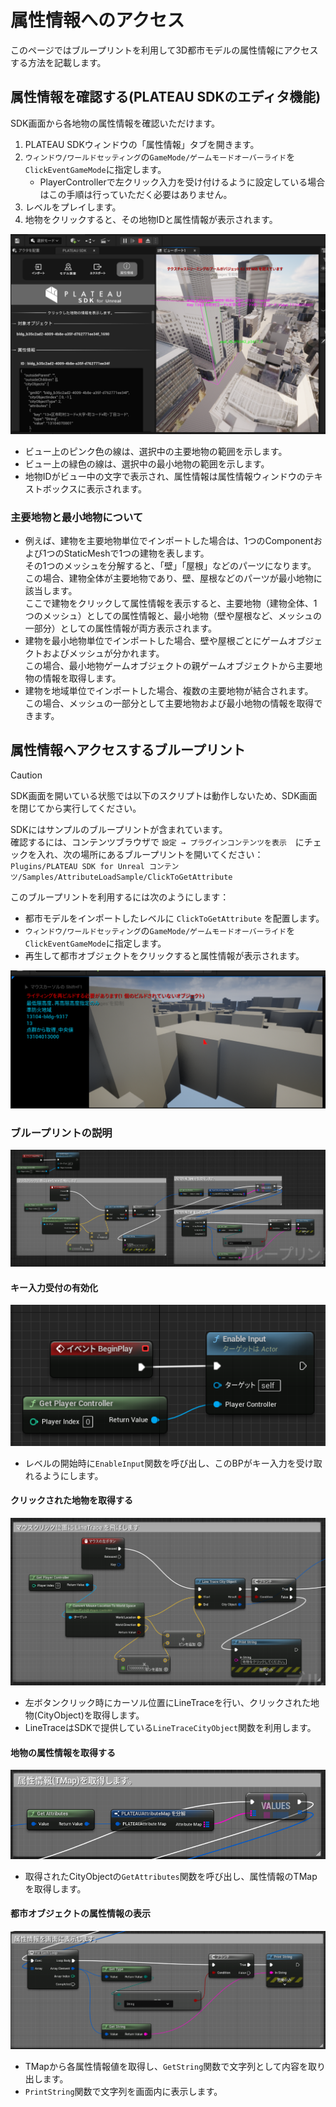 # 属性情報へのアクセス
このページではブループリントを利用して3D都市モデルの属性情報にアクセスする方法を記載します。

## 属性情報を確認する(PLATEAU SDKのエディタ機能)
SDK画面から各地物の属性情報を確認いただけます。

1. PLATEAU SDKウィンドウの「属性情報」タブを開きます。
2. `ウィンドウ/ワールドセッティング`の`GameMode/ゲームモードオーバーライド`を`ClickEventGameMode`に指定します。
    - PlayerControllerで左クリック入力を受け付けるように設定している場合はこの手順は行っていただく必要はありません。
3. レベルをプレイします。
4. 地物をクリックすると、その地物IDと属性情報が表示されます。

![](../resources/manual/accessCityObject/editor.png)

- ビュー上のピンク色の線は、選択中の主要地物の範囲を示します。
- ビュー上の緑色の線は、選択中の最小地物の範囲を示します。
- 地物IDがビュー中の文字で表示され、属性情報は属性情報ウィンドウのテキストボックスに表示されます。

### 主要地物と最小地物について
- 例えば、建物を主要地物単位でインポートした場合は、1つのComponentおよび1つのStaticMeshで1つの建物を表します。  
  その1つのメッシュを分解すると、「壁」「屋根」などのパーツになります。  
  この場合、建物全体が主要地物であり、壁、屋根などのパーツが最小地物に該当します。  
  ここで建物をクリックして属性情報を表示すると、主要地物（建物全体、1つのメッシュ）としての属性情報と、最小地物（壁や屋根など、メッシュの一部分）としての属性情報が両方表示されます。
- 建物を最小地物単位でインポートした場合、壁や屋根ごとにゲームオブジェクトおよびメッシュが分かれます。  
  この場合、最小地物ゲームオブジェクトの親ゲームオブジェクトから主要地物の情報を取得します。
- 建物を地域単位でインポートした場合、複数の主要地物が結合されます。  
  この場合、メッシュの一部分として主要地物および最小地物の情報を取得できます。

## 属性情報へアクセスするブループリント

> [!CAUTION]
> SDK画面を開いている状態では以下のスクリプトは動作しないため、SDK画面を閉じてから実行してください。

SDKにはサンプルのブループリントが含まれています。  
確認するには、コンテンツブラウザで `設定 → プラグインコンテンツを表示`　にチェックを入れ、次の場所にあるブループリントを開いてください：  
`Plugins/PLATEAU SDK for Unreal コンテンツ/Samples/AttributeLoadSample/ClickToGetAttribute`  
  
このブループリントを利用するには次のようにします：
- 都市モデルをインポートしたレベルに `ClickToGetAttribute` を配置します。  
- `ウィンドウ/ワールドセッティング`の`GameMode/ゲームモードオーバーライド`を`ClickEventGameMode`に指定します。
- 再生して都市オブジェクトをクリックすると属性情報が表示されます。

![](../resources/manual/accessCityObject/sample.png)

### ブループリントの説明

![](../resources/manual/accessCityObject/blueprint.png)

#### キー入力受付の有効化
![](../resources/manual/accessCityObject/blueprintSetup.png)

- レベルの開始時に`EnableInput`関数を呼び出し、このBPがキー入力を受け取れるようにします。


#### クリックされた地物を取得する

![](../resources/manual/accessCityObject/blueprintLineTrace.png)

- 左ボタンクリック時にカーソル位置にLineTraceを行い、クリックされた地物(CityObject)を取得します。
- LineTraceはSDKで提供している`LineTraceCityObject`関数を利用します。

#### 地物の属性情報を取得する

![](../resources/manual/accessCityObject/blueprintGetAttributes.png)

- 取得されたCityObjectの`GetAttributes`関数を呼び出し、属性情報のTMapを取得します。

#### 都市オブジェクトの属性情報の表示

![](../resources/manual/accessCityObject/blueprintPrintAttributes.png)

- TMapから各属性情報値を取得し、`GetString`関数で文字列として内容を取り出します。
- `PrintString`関数で文字列を画面内に表示します。
